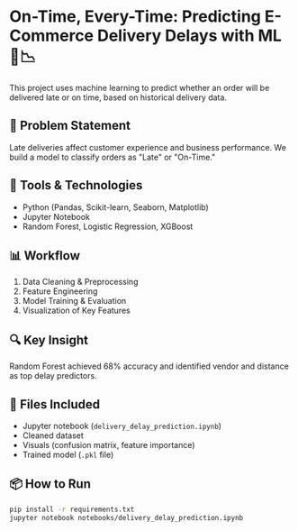 # On-Time, Every-Time: Predicting E-Commerce Delivery Delays with ML 🚚📉

This project uses machine learning to predict whether an order will be delivered late or on time, based on historical delivery data.

## 📌 Problem Statement
Late deliveries affect customer experience and business performance. We build a model to classify orders as "Late" or "On-Time."

## 🧰 Tools & Technologies
- Python (Pandas, Scikit-learn, Seaborn, Matplotlib)
- Jupyter Notebook
- Random Forest, Logistic Regression, XGBoost

## 📊 Workflow
1. Data Cleaning & Preprocessing
2. Feature Engineering
3. Model Training & Evaluation
4. Visualization of Key Features

## 🔍 Key Insight
Random Forest achieved 68% accuracy and identified vendor and distance as top delay predictors.

## 📁 Files Included
- Jupyter notebook (`delivery_delay_prediction.ipynb`)
- Cleaned dataset
- Visuals (confusion matrix, feature importance)
- Trained model (`.pkl` file)

## 📦 How to Run
```bash
pip install -r requirements.txt
jupyter notebook notebooks/delivery_delay_prediction.ipynb
